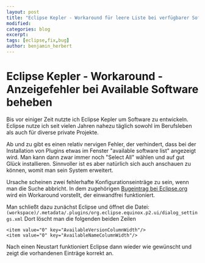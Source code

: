 ```yaml
---
layout: post
title: "Eclipse Kepler - Workaround für leere Liste bei verfügbarer Software"
modified:
categories: blog
excerpt:
tags: [eclipse,fix,bug]
author: benjamin_herbert
---
```


Eclipse Kepler - Workaround - Anzeigefehler bei Available Software beheben
====================================================

Bis vor einiger Zeit nutzte ich Eclipse Kepler um Software zu entwickeln. Eclipse
nutze ich seit vielen Jahren nahezu täglich sowohl im Berufsleben als auch für
diverse private Projekte.

Ab und zu gibt es einen relativ nervigen Fehler, der verhindert, dass bei der Installation von Plugins
etwas im Fenster "available software list" angezeigt wird. Man kann dann zwar immer
noch "Select All" wählen und auf gut Glück installieren. Sinnvoller ist es aber
natürlich sich auch anschauen zu können, womit man sein System erweitert.

Ursache scheinen zwei fehlerhafte Konfigurationseinträge zu sein, wenn man die Suche abbricht.
In dem zugehörigen [Bugeintrag bei Eclipse.org](https://bugs.eclipse.org/bugs/show_bug.cgi?id=355955#c16) wird ein Workaround vorstellt, der einwandfrei
funktioniert.

Man schließt dazu zunächst Eclipse und öffnet die Datei: ```(workspace)/.metadata/.plugins/org.eclipse.equinox.p2.ui/dialog_settings.xml```
Dort löscht man die folgenden beiden Zeilen

    <item value="0" key="AvailableVersionColumnWidth"/>
    <item value="0" key="AvailableNameColumnWidth"/>

Nach einen Neustart funktioniert Eclipse dann wieder wie gewünscht und zeigt die
vorhandenen Einträge korrekt an.
